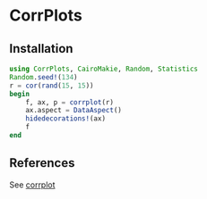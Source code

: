 # CorrPlots

## Installation

```julia
using CorrPlots, CairoMakie, Random, Statistics
Random.seed!(134)
r = cor(rand(15, 15))
begin
    f, ax, p = corrplot(r)
    ax.aspect = DataAspect()
    hidedecorations!(ax)
    f
end
```

## References
See [corrplot](https://github.com/taiyun/corrplot)